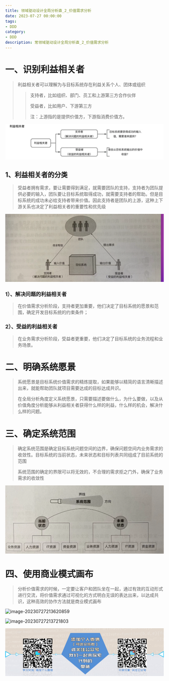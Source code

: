 ```yaml
---
title: 领域驱动设计全局分析直_2_价值需求分析
date: 2023-07-27 00:00:00
tags: 
- DDD
category: 
- DDD
description: 常领域驱动设计全局分析直_2_价值需求分析
---
```








# 

# 一、识别利益相关者

> 利益相关者可以理解为与目标系统存在利益关系个人、团体或组织    
>
> > 支持者，比如组织、部门、员工和上游第三方合作伙伴       
> >
> > 受益者，比如用户、下游第三方        
> >
> > 注：上游指的是提供价值方，下游指消费价值方。



![image-20230725175911349](https://raw.githubusercontent.com/HealerJean/HealerJean.github.io/master/blogImages/image-20230725175911349.png)

## 1、利益相关者的分类

> 受益者拥有需求，要让需要得到满足，就需要团队的支持，支持者为团队提供必要的输入，团队要让目标系统取得成功，就需要支持者的帮助。但是目标系统的成功未必给支持者带来价值。因此支持者是团队的上游，这种上下游关系也决定了利益相关者的重要性和优先级

![image-20230727175250098](https://raw.githubusercontent.com/HealerJean/HealerJean.github.io/master/blogImages/image-20230727175250098.png)





### 1）、解决问题的利益相关者

> 在价值需求分析阶段，支持者更加重要，他们决定了目标系统的愿景和范围，确定开发目标系统的约束条件；
>
> 

### 2）、受益的利益相关者

> 在业务需求分析阶段，受益者更重要，他们决定了目标系统的业务流程和业务场景。



# 二、明确系统愿景

> 系统愿景是目标系统价值需求的精炼提取，如果能够以精简的语言清晰描述出来，就能帮助团队就项目需要达成的目标达成共识。    
>
> 在全局分析角度定义系统愿景，只需要描述要做什么，为什么要做，以及从价值角度分析能够从利益相关者获得什么样的利益，什么样的机会，解决什么样的问题。



# 三、确定系统范围

> 确定系统范围是确定目标系统问题空间的边界，确保问题空间内业务需求的收敛性。目标系统的当前状态，未来状态和目标列表共同组成了目前系统的范围    
>
> 系统范围的确定的界限可以将无效的，不合理的需求拒之门外，确保了业务需求的收敛性

![image-20230727212829403](https://raw.githubusercontent.com/HealerJean/HealerJean.github.io/master/blogImages/image-20230727212829403.png)



# 四、使用商业模式画布

> 分析价值需求的时候，一定要让客户和团队坐在一起，通过有效的互动形式进行交流，将价值需求通过可视化的方式明白无误的表达出来，以达成共识，这种高效的协作方法就是商业模式画布



![image-20230727213620859](https://raw.githubusercontent.com/HealerJean/HealerJean.github.io/master/blogImages/image-20230727213620859.png)



![image-20230727213721803](https://raw.githubusercontent.com/HealerJean/HealerJean.github.io/master/blogImages/image-20230727213721803.png)







![ContactAuthor](https://raw.githubusercontent.com/HealerJean/HealerJean.github.io/master/assets/img/artical_bottom.jpg)



<!-- Gitalk 评论 start  -->

<link rel="stylesheet" href="https://unpkg.com/gitalk/dist/gitalk.css">

<script src="https://unpkg.com/gitalk@latest/dist/gitalk.min.js"></script> 
<div id="gitalk-container"></div>    
 <script type="text/javascript">
    var gitalk = new Gitalk({
		clientID: `1d164cd85549874d0e3a`,
		clientSecret: `527c3d223d1e6608953e835b547061037d140355`,
		repo: `HealerJean.github.io`,
		owner: 'HealerJean',
		admin: ['HealerJean'],
		id: 'eJSI2Kr7ihFEqwGz',
    });
    gitalk.render('gitalk-container');
</script> 







<!-- Gitalk end -->




